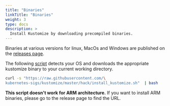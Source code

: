 ```yaml
---
title: "Binaries"
linkTitle: "Binaries"
weight: 3
type: docs
description: >
  Install Kustomize by downloading precompiled binaries.
---
```


Binaries at various versions for linux, MacOs and Windows are published on the [releases page].

The following [script] detects your OS and downloads the appropriate kustomize binary to your
current working directory.

```bash
curl -s "https://raw.githubusercontent.com/\
kubernetes-sigs/kustomize/master/hack/install_kustomize.sh"  | bash
```

**This script doesn't work for ARM architecture.** If you want to install ARM binaries, please
go to the release page to find the URL.

[releases page]: https://github.com/kubernetes-sigs/kustomize/releases
[script]: https://raw.githubusercontent.com/kubernetes-sigs/kustomize/master/hack/install_kustomize.sh
